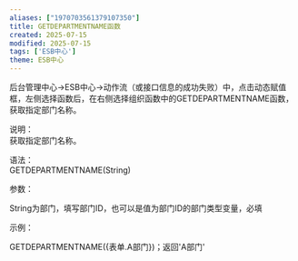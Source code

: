 ```yaml
---
aliases: ["1970703561379107350"]
title: GETDEPARTMENTNAME函数
created: 2025-07-15
modified: 2025-07-15
tags: ['ESB中心']
theme: ESB中心
---
```


后台管理中心->ESB中心->动作流（或接口信息的成功失败）中，点击动态赋值框，左侧选择函数后，在右侧选择组织函数中的GETDEPARTMENTNAME函数，获取指定部门名称。

说明：  
获取指定部门名称。

语法：  
GETDEPARTMENTNAME(String)

参数：

String为部门，填写部门ID，也可以是值为部门ID的部门类型变量，必填

示例：

GETDEPARTMENTNAME({表单.A部门})；返回'A部门'